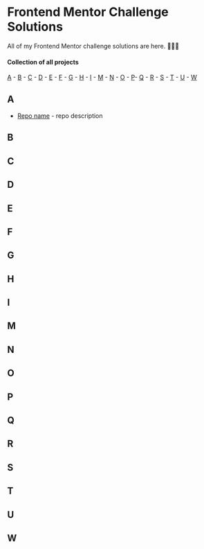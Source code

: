 # Frontend Mentor Challenge Solutions 

All of my Frontend Mentor challenge solutions are here. 👨🏻‍💻

#### Collection of all projects 

[A](#a) - [B](#b) - [C](#c) - [D](#d) - [E](#e) - [F](#f) - [G](#g) - [H](#h) - [I](#i) - [M](#m) - [N](#n) - [O](#o) - [P](#p)- [Q](#q) - [R](#r) - [S](#s) - [T](#t) - [U](#u) - [W](#w)


## A <a id="a"></a>
- <a href="https://github.com/educbraga/repo">Repo name<a/> - repo description
  
## B <a id="b"></a>


## C <a id="c"></a>

  
## D <a id="d"></a>


## E <a id="e"></a>

  
## F <a id="f"></a>

  
## G <a id="g"></a>

  
## H <a id="h"></a>

  
## I <a id="i"></a>


## M <a id="m"></a>


## N <a id="n"></a>


## O <a id="o"></a>

  
## P <a id="p"></a>


## Q <a id="q"></a>


## R <a id="r"></a>


## S <a id="s"></a>


## T <a id="t"></a>


## U <a id="u"></a>


## W <a id="u"></a>

